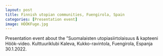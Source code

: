 ```yaml
---
layout: post
title: Finnish utopian communities, Fuengirola, Spain
categories: [Presentation event]
image: HÖÖKFuge.jpg
---
```

Presentation event about the ”Suomalaisten utopiasiirtolaisuus & kapteeni Höök-video. Kulttuuriklubi Kaleva, Kukko-ravintola, Fuengirola, Espanja  30.1.2022.
